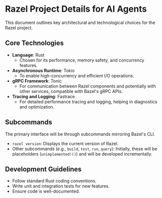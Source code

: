 # Razel Project Details for AI Agents

This document outlines key architectural and technological choices for the Razel project.

## Core Technologies

*   **Language**: Rust
    *   Chosen for its performance, memory safety, and concurrency features.
*   **Asynchronous Runtime**: Tokio
    *   To enable high-concurrency and efficient I/O operations.
*   **gRPC Framework**: Tonic
    *   For communication between Razel components and potentially with other services, compatible with Bazel's gRPC APIs.
*   **Tracing and Logging**: Fastrace
    *   For detailed performance tracing and logging, helping in diagnostics and optimization.

## Subcommands

The primary interface will be through subcommands mirroring Bazel's CLI.

*   `razel version`: Displays the current version of Razel.
*   Other subcommands (e.g., `build`, `test`, `run`, `query`): Initially, these will be placeholders (`unimplemented!()`) and will be developed incrementally.

## Development Guidelines

*   Follow standard Rust coding conventions.
*   Write unit and integration tests for new features.
*   Ensure code is well-documented.
